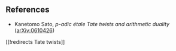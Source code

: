 

## References

* Kanetomo Sato, _$p$-adic étale Tate twists and arithmetic duality_ ([arXiv:0610426](http://arxiv.org/abs/math/0610426))

[[!redirects Tate twists]]